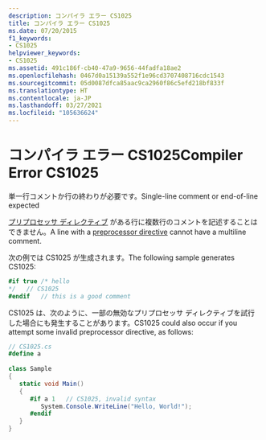 ```yaml
---
description: コンパイラ エラー CS1025
title: コンパイラ エラー CS1025
ms.date: 07/20/2015
f1_keywords:
- CS1025
helpviewer_keywords:
- CS1025
ms.assetid: 491c186f-cb40-47a9-9656-44fadfa18ae2
ms.openlocfilehash: 0467d0a15139a552f1e96cd3707408716cdc1543
ms.sourcegitcommit: 05d0087dfca85aac9ca2960f86c5efd218bf833f
ms.translationtype: HT
ms.contentlocale: ja-JP
ms.lasthandoff: 03/27/2021
ms.locfileid: "105636624"
---
```

# <a name="compiler-error-cs1025"></a><span data-ttu-id="0aa15-103">コンパイラ エラー CS1025</span><span class="sxs-lookup"><span data-stu-id="0aa15-103">Compiler Error CS1025</span></span>

<span data-ttu-id="0aa15-104">単一行コメントか行の終わりが必要です。</span><span class="sxs-lookup"><span data-stu-id="0aa15-104">Single-line comment or end-of-line expected</span></span>  
  
 <span data-ttu-id="0aa15-105">[プリプロセッサ ディレクティブ](../language-reference/preprocessor-directives.md) がある行に複数行のコメントを記述することはできません。</span><span class="sxs-lookup"><span data-stu-id="0aa15-105">A line with a [preprocessor directive](../language-reference/preprocessor-directives.md) cannot have a multiline comment.</span></span>  
  
 <span data-ttu-id="0aa15-106">次の例では CS1025 が生成されます。</span><span class="sxs-lookup"><span data-stu-id="0aa15-106">The following sample generates CS1025:</span></span>  
  
```csharp  
#if true /* hello  
*/   // CS1025  
#endif   // this is a good comment  
```  
  
 <span data-ttu-id="0aa15-107">CS1025 は、次のように、一部の無効なプリプロセッサ ディレクティブを試行した場合にも発生することがあります。</span><span class="sxs-lookup"><span data-stu-id="0aa15-107">CS1025 could also occur if you attempt some invalid preprocessor directive, as follows:</span></span>  
  
```csharp  
// CS1025.cs  
#define a  
  
class Sample  
{  
   static void Main()  
   {  
      #if a 1   // CS1025, invalid syntax  
         System.Console.WriteLine("Hello, World!");  
      #endif  
   }  
}  
```
